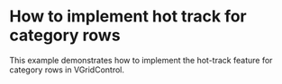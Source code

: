 # How to implement hot track for category rows


<p>This example demonstrates how to implement the hot-track feature for category rows in VGridControl.</p>

<br/>


